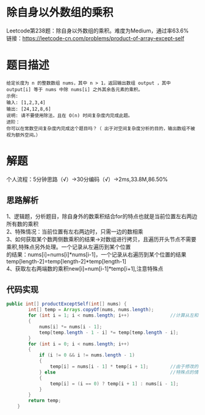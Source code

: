 # 除自身以外数组的乘积
Leetcode第238题：除自身以外数组的乘积。难度为Medium，通过率63.6%  
链接：https://leetcode-cn.com/problems/product-of-array-except-self
# 题目描述
    给定长度为 n 的整数数组 nums，其中 n > 1，返回输出数组 output ，其中 output[i] 等于 nums 中除 nums[i] 之外其余各元素的乘积。
    示例:
    输入: [1,2,3,4]
    输出: [24,12,8,6]
    说明: 请不要使用除法，且在 O(n) 时间复杂度内完成此题。
    进阶：
    你可以在常数空间复杂度内完成这个题目吗？（ 出于对空间复杂度分析的目的，输出数组不被视为额外空间。）
# 解题
个人流程：5分钟思路（√）->30分编码（√）->2ms,33.8M,86.50%
## 思路解析
1、逻辑题，分析题目，除自身外的数乘积结合for的特点也就是当前位置左右两边所有数的乘积  
2、特殊情况：当前位置有左右两边时，只需一边的数相乘  
3、如何获取某个数两侧数乘积的结果->对数组进行拷贝，且遍历开头节点不需要乘积,特殊点另外处理。一个记录从左遍历到某个位置  
的结果：nums[i]=nums[i]*nums[i-1]，一个记录从右遍历到某个位置的结果temp[length-2]=temp[length-2]*temp[length-1]  
4、获取左右两端数的乘积new[i]=num[i-1]*temp[i+1],注意特殊点  
## 代码实现  
```java
public int[] productExceptSelf(int[] nums) {
        int[] temp = Arrays.copyOf(nums, nums.length);
        for (int i = 1; i < nums.length; i++)               //计算从左和右开始的累乘，i=1跳过特殊点
        {
            nums[i] *= nums[i - 1];
            temp[temp.length - 1 - i] *= temp[temp.length - i];
        }
        for (int i = 0; i < nums.length; i++)
        {
            if (i != 0 && i != nums.length - 1)
            {
                temp[i] = nums[i - 1] * temp[i + 1];        //由于修改的位置不会再被读取，可使用temp做返回
            } else                                          //特殊点的情况
            {
                temp[i] = (i == 0) ? temp[i + 1] : nums[i - 1];
            }
        }
        return temp;
    }
```
